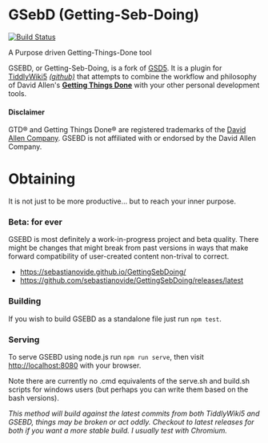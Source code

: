 # GSebD (Getting-Seb-Doing)

[![Build Status](https://travis-ci.org/sebastianovide/GettingSebDoing.svg?branch=master)](https://travis-ci.org/sebastianovide/GettingSebDoing)

A Purpose driven Getting-Things-Done tool

GSEBD, or Getting-Seb-Doing, is a fork of [GSD5](https://github.com/roma0104/gsd5). It is a plugin for [TiddlyWiki5](http://tiddlywiki.com) *[(github)](https://github.com/Jermolene/TiddlyWiki5/)* that attempts to combine the workflow and philosophy of David Allen's **[Getting Things Done](http://www.amazon.com/Getting-Things-Done-Stress-Free-Productivity/dp/0142000280/)** with your other personal development tools.

#### Disclaimer
GTD® and Getting Things Done® are registered trademarks of the [David Allen Company](http://www.davidco.com). GSEBD is not affiliated with or endorsed by the David Allen Company.

# Obtaining

It is not just to be more productive... but to reach your inner purpose.

### Beta: for ever

GSEBD is most definitely a work-in-progress project and beta quality. There might be changes that might break from past versions in ways that make forward compatibility of user-created content non-trival to correct.

* https://sebastianovide.github.io/GettingSebDoing/
* https://github.com/sebastianovide/GettingSebDoing/releases/latest

### Building

If you wish to build GSEBD as a standalone file just run `npm test`.

### Serving

To serve GSEBD using node.js run `npm run serve`, then visit <http://localhost:8080> with your browser.

Note there are currently no .cmd equivalents of the serve.sh and build.sh scripts for windows users (but perhaps you can write them based on the bash versions).

*This method will build against the latest commits from both TiddlyWiki5 and GSEBD, things may be broken or act oddly.  Checkout to latest releases for both if you want a more stable build.  I usually test with Chromium.*
